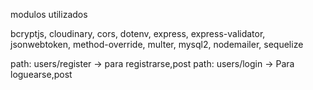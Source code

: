 modulos utilizados

bcryptjs,
cloudinary,
cors,
dotenv,
express,
express-validator,
jsonwebtoken,
method-override,
multer,
mysql2,
nodemailer,
sequelize


path: users/register -> para registrarse,post
path: users/login -> Para loguearse,post